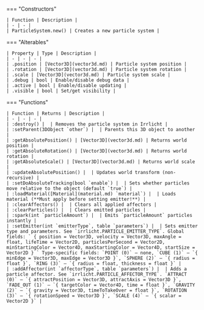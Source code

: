 === "Constructors"

    | Function | Description |
    | - | - |
    | ParticleSystem.new() | Creates a new particle system |

=== "Alterables"

    | Property | Type | Description |
    | - | - | - |
    | .position | [Vector3D](vector3d.md) | Particle system position |
    | .rotation | [Vector3D](vector3d.md) | Particle system rotation |
    | .scale | [Vector3D](vector3d.md) | Particle system scale |
    | .debug | bool | Enable/disable debug data |
    | .active | bool | Enable/disable updating |
    | .visible | bool | Set/get visibility |

=== "Functions"

    | Function | Returns | Description |
    | - | - | - |
    | :destroy() |  | Removes the particle system in Irrlicht |
    | :setParent(3DObject `other`) |  | Parents this 3D object to another |
    | :getAbsolutePosition() | [Vector3D](vector3d.md) | Returns world position |
    | :getAbsoluteRotation() | [Vector3D](vector3d.md) | Returns world rotation |
    | :getAbsoluteScale() | [Vector3D](vector3d.md) | Returns world scale |
    | :updateAbsolutePosition() |  | Updates world transform (non-recursive) |
    | :setDoAbsoluteTracking(bool `enable`) |  | Sets whether particles move relative to the object (default `true`) |
    | :loadMaterial([Material](material.md) `material`) |  | Loads material (**Must apply before setting emitter!**) |
    | :clearAffectors() |  | Clears all applied affectors |
    | :clearParticles() |  | Clears emitted particles |
    | :spark(int `particleAmount`) |  | Emits `particleAmount` particles instantly |
    | :setEmitter(int `emitterType`, table `parameters`) |  | Sets emitter type and parameters. See `irrlicht.PARTICLE_EMITTER_TYPE`. Global fields: ` { position = Vector3D, velocity = Vector3D, maxAngle = float, lifeTime = Vector2D, particlesPerSecond = Vector2D, minStartingColor = Vector4D, maxStartingColor = Vector4D, startSize = Vector2D } ` Type-specific fields: `POINT (0)` – none, `CUBE (1)` – `{ minEdge = Vector3D, maxEdge = Vector3D }`, `SPHERE (2)` – `{ radius = float }`, `RING (3)` – `{ radius = float, thickness = float }` |
    | :addAffector(int `affectorType`, table `parameters`) |  | Adds a particle affector. See `irrlicht.PARTICLE_AFFECTOR_TYPE`. `ATTRACT (0)` – `{ attractPosition = Vector3D, attractAxis = Vector3D }`, `FADE_OUT (1)` – `{ targetColor = Vector4D, time = float }`, `GRAVITY (2)` – `{ gravity = Vector3D, timeToTakeOver = float }`, `ROTATION (3)` – `{ rotationSpeed = Vector3D }`, `SCALE (4)` – `{ scalar = Vector2D }` |